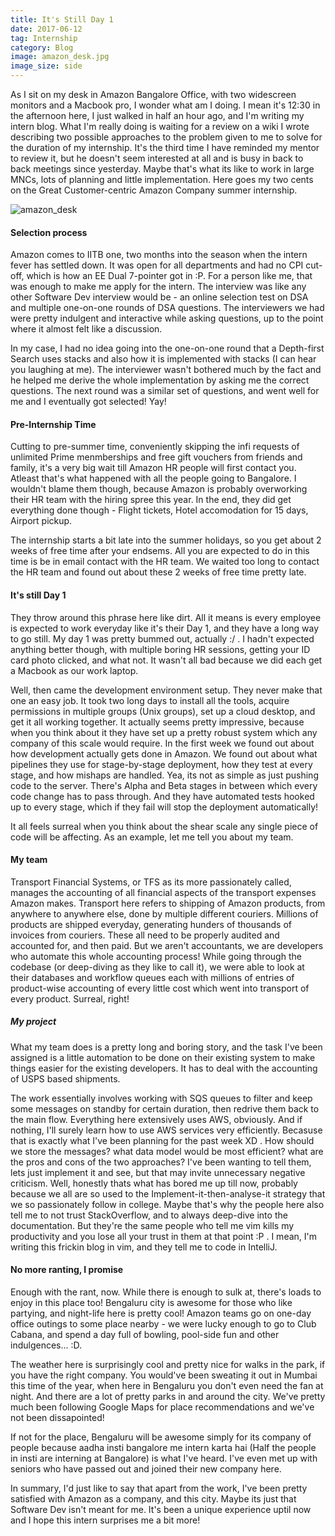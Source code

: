 ```yaml
---
title: It's Still Day 1
date: 2017-06-12
tag: Internship
category: Blog
image: amazon_desk.jpg
image_size: side
---
```


As I sit on my desk in Amazon Bangalore Office, with two widescreen monitors and a Macbook pro,
I wonder what am I doing.
I mean it's 12:30 in the afternoon here, I just walked in half an hour ago, and I'm writing my intern blog.
What I'm really doing is waiting for a review on a wiki I wrote describing two possible approaches to the
problem given to me to solve for the duration of my internship.
It's the third time I have reminded my mentor to review it, but he doesn't seem interested at all
and is busy in back to back meetings since yesterday.
Maybe that's what its like to work in large MNCs, lots of planning and little implementation. 
Here goes my two cents on the Great Customer-centric Amazon Company summer internship.

![amazon_desk](/images/amazon_desk.jpg)

#### Selection process

Amazon comes to IITB one, two months into the season when the intern fever has settled down.
It was open for all departments and had no CPI cut-off, which is how an EE Dual 7-pointer got in :P.
For a person like me, that was enough to make me apply for the intern.
The interview was like any other Software Dev interview would be - an online selection test on DSA
and multiple one-on-one rounds of DSA questions. The interviewers we had were pretty indulgent and
interactive while asking questions, up to the point where it almost felt like a discussion.

In my case, I had no idea going into the one-on-one round that a Depth-first Search uses stacks
and also how it is implemented with stacks (I can hear you laughing at me). The interviewer wasn't bothered much
by the fact and he helped me derive the whole implementation by asking me the correct questions.
The next round was a similar set of questions, and went well for me and I eventually got selected! Yay!

#### Pre-Internship Time

Cutting to pre-summer time, conveniently skipping the infi requests of unlimited Prime menmberships
and free gift vouchers from friends and family, it's a very big wait till Amazon HR people will first contact you.
Atleast that's what happened with all the people going to Bangalore. I wouldn't blame them though, because
Amazon is probably overworking their HR team with the hiring spree this year. In the end, they did
get everything done though - Flight tickets, Hotel accomodation for 15 days, Airport pickup.

The internship starts a bit late into the summer holidays, so you get about 2 weeks of free time after your endsems.
All you are expected to do in this time is be in email contact with the HR team.
We waited too long to contact the HR team and found out about these 2 weeks of free time pretty late.

#### It's still Day 1

They throw around this phrase here like dirt. All it means is every employee is expected to work
everyday like it's their Day 1, and they have a long way to go still.
My day 1 was pretty bummed out, actually :/ . I hadn't expected anything better though, with multiple boring HR sessions,
getting your ID card photo clicked, and what not. It wasn't all bad because we did each get a Macbook as our
work laptop.

Well, then came the development environment setup. They never make that one an easy job.
It took two long days to install all the tools, acquire permissions in multiple groups (Unix groups),
set up a cloud desktop, and get it all working together. It actually seems pretty impressive,
because when you think about it they have set up a pretty robust system which any company of
this scale would require. In the first week we found out about how development actually gets done
in Amazon. We found out about what pipelines they use for stage-by-stage deployment, how they 
test at every stage, and how mishaps are handled. Yea, its not as simple as just pushing code to the
server. There's Alpha and Beta stages in between which every code change has to pass through. And they have
automated tests hooked up to every stage, which if they fail will stop the deployment automatically!

It all feels surreal when you think about the shear scale any single piece of code will be affecting.
As an example, let me tell you about my team.

#### My team

Transport Financial Systems, or TFS as its more passionately called,
manages the accounting of all financial aspects of the transport expenses
Amazon makes. Transport here refers to shipping of Amazon products, from
anywhere to anywhere else, done by multiple different couriers. Millions of products
are shipped everyday, generating hunders of thousands of invoices from couriers.
These all need to be properly audited and accounted for, and then paid.
But we aren't accountants, we are developers who automate this whole accounting
process! While going through the codebase (or deep-diving as they like to call it),
we were able to look at their databases
and workflow queues each with millions of entries of product-wise accounting of
every little cost which went into transport of every product. Surreal, right!

##### My project

What my team does is a pretty long and boring story, and the task I've been assigned
is a little automation to be done on their existing system to make things easier 
for the existing developers. It has to deal with the accounting of USPS based shipments.

The work essentially involves working with SQS queues to filter and keep
some messages on standby for certain duration, then redrive them back to the
main flow. Everything here extensively uses AWS, obviously. And if nothing, I'll
surely learn how to use AWS services very efficiently. Becasuse that is exactly what I've been
planning for the past week XD . How should we store the messages? what data model would be most
efficient? what are the pros and cons of the two approaches? I've been wanting
to tell them, lets just implement it and see, but that may invite unnecessary 
negative criticism. Well, honestly thats what has bored me up till now,
probably because we all are so used to the Implement-it-then-analyse-it strategy
that we so passionately follow in college. Maybe that's why the people here also
tell me to not trust StackOverflow, and to always deep-dive into the documentation.
But they're the same people who tell me vim kills my productivity and you lose all
your trust in them at that point :P .
I mean, I'm writing this frickin blog in vim, and they tell me to code in IntelliJ.

#### No more ranting, I promise

Enough with the rant, now. While there is enough to sulk at, there's loads to 
enjoy in this place too! Bengaluru city is awesome for those who like partying,
and night-life here is pretty cool! Amazon teams go on one-day office outings 
to some place nearby - we were lucky enough to go to Club Cabana, and spend a day
full of bowling, pool-side fun and other indulgences... :D.

The weather here is surprisingly cool and pretty nice for walks in the park,
if you have the right company. You would've been sweating it out in Mumbai this
time of the year, when here in Bengaluru you don't even need the fan at night.
And there are a lot of pretty parks in and around the city. We've pretty much been
following Google Maps for place recommendations and we've not been dissapointed!

If not for the place, Bengaluru will be awesome simply for its company of people
because aadha insti bangalore me intern karta hai (Half the people in insti are
interning at Bangalore) is what I've heard. I've even met up with seniors who have
passed out and joined their new company here.

In summary, I'd just like to say that apart from the work, I've been pretty satisfied
with Amazon as a company, and this city. Maybe its just that Software Dev isn't meant
for me. It's been a unique experience uptil now and I hope this intern surprises me
a bit more!
